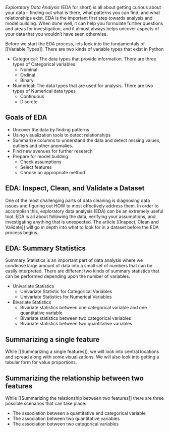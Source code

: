 _Exploratory Data Analysis_ (EDA for short) is all about getting curious about your data – finding out what is there, what patterns you can find, and what relationships exist. EDA is the important first step towards analysis and model building. When done well, it can help you formulate further questions and areas for investigation, and it almost always helps uncover aspects of your data that you wouldn’t have seen otherwise.

Before we start the EDA process, lets look into the fundamentals of [[Variable Types]]. There are two kinds of variable types that exist in Python 
- Categorical: The data types that provide information. There are three types of Categorical variables 
	- Nominal 
	- Ordinal 
	- Binary
- Numerical: The data types that are used for analysis. There are two types of Numerical data types
	- Continuous 
	- Discrete

## Goals of EDA 
- Uncover the data by finding patterns
- Using visualization tools to detect relationships 
- Summarize columns to understand the data and detect missing values, outliers and other anomalies. 
- Find new avenues for further research
- Prepare for model building 
	- Check assumptions 
	- Select features 
	- Choose an appropriate method

## EDA: Inspect, Clean, and Validate a Dataset 
One of the most challenging parts of data cleaning is diagnosing data issues and figuring out HOW to most effectively address them. In order to accomplish this, exploratory data analysis (EDA) can be an extremely useful tool. EDA is all about following the data, verifying your assumptions, and investigating anything that is unexpected. The article [[Inspect, Clean and Validate]] will go in depth into what to look for in a dataset before the EDA process begins. 

## EDA: Summary Statistics 
Summary Statistics is an important part of data analysis where we condense large amount of data into a small set of numbers that can be easily interpreted. There are different two kinds of summary statistics that can be performed depending upon the number of variables.
- Univariate Statistics 
	- Univariate Statistic for Categorical Variables 
	- Univariate Statistics for Numerical Variables 
- Bivariate Statistics 
	- Bivariate statistics between one categorical variable and one quantitative variable 
	- Bivariate statistics between two categorical variables 
	- Bivariate statistics between two quantitative variables 

## Summarizing a single feature
While [[Summarizing a single features]], we will look into central locations and spread along with some visualizations. We will also look into getting a tabular form for value proportions. 
## Summarizing the relationship between two features
While [[Summarizing the relationship between two features]] there are three possible scenarios that can take place:
- The association between a quantitative and categorical variable 
- The association between two quantitative variables 
- The association between two categorical variables 
